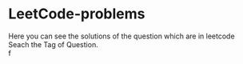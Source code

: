 # LeetCode-problems
Here you can see the solutions of the question which are in leetcode<br>
Seach the Tag of Question.<br>
f
